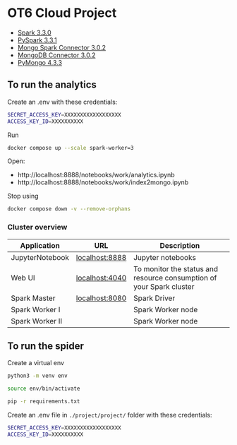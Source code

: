 # OT6 Cloud Project

- [Spark 3.3.0](https://spark.apache.org/docs/3.3.0/) 
- [PySpark 3.3.1](https://spark.apache.org/docs/3.3.1/api/python/reference/index.html) 
- [Mongo Spark Connector 3.0.2](https://www.mongodb.com/docs/spark-connector/v3.0/python-api/)
- [MongoDB Connector 3.0.2](https://www.mongodb.com/docs/spark-connector/v3.0/python-api/)
- [PyMongo 4.3.3](https://pymongo.readthedocs.io/en/4.3.3/)

## To run the analytics

Create an .env with these credentials:

```bash
SECRET_ACCESS_KEY=XXXXXXXXXXXXXXXXXX
ACCESS_KEY_ID=XXXXXXXXXX
```

Run
```bash
docker compose up --scale spark-worker=3
```

Open:
- http://localhost:8888/notebooks/work/analytics.ipynb
- http://localhost:8888/notebooks/work/index2mongo.ipynb

Stop using
```bash
docker compose down -v --remove-orphans
```


### Cluster overview

| Application     | URL                                      | Description                                                          |
| --------------- | ---------------------------------------- | -------------------------------------------------------------------- |
| JupyterNotebook | [localhost:8888](http://localhost:8888/) | Jupyter notebooks                                                    |
| Web UI          | [localhost:4040](http://localhost:4040/) | To monitor the status and resource consumption of your Spark cluster |
| Spark Master    | [localhost:8080](http://localhost:8080/) | Spark Driver                                                         |
| Spark Worker I  |                                          | Spark Worker node                                                    |
| Spark Worker II |                                          | Spark Worker node                                                    |


## To run the spider
Create a virtual env

```bash
python3 -m venv env
```

```bash
source env/bin/activate
```

```bash
pip -r requirements.txt
```

Create an .env file in ``./project/project/`` folder with these credentials:

```bash
SECRET_ACCESS_KEY=XXXXXXXXXXXXXXXXXX
ACCESS_KEY_ID=XXXXXXXXXX
```
